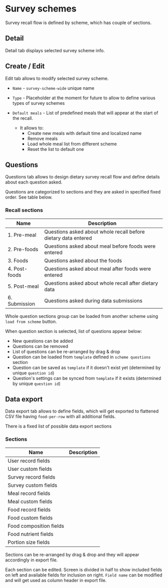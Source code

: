 # Survey schemes

Survey recall flow is defined by scheme, which has couple of sections.

## Detail

Detail tab displays selected survey scheme info.

## Create / Edit

Edit tab allows to modify selected survey scheme.

- `Name` - `survey-scheme-wide` unique name

- `Type` - Placeholder at the moment for future to allow to define various types of survey schemes

- `Default meals` - List of predefined meals that will appear at the start of the recall.

  - It allows to:
    - Create new meals with default time and localized name
    - Remove meals
    - Load whole meal list from different scheme
    - Reset the list to default one

## Questions

Questions tab allows to design dietary survey recall flow and define details about each question asked.

Questions are categorized to sections and they are asked in specified fixed order. See table below.

### Recall sections

| Name          | Description                                                    |
| ------------- | -------------------------------------------------------------- |
| 1. Pre-meal   | Questions asked about whole recall before dietary data entered |
| 2. Pre-foods  | Questions asked about meal before foods were entered           |
| 3. Foods      | Questions asked about the foods                                |
| 4. Post-foods | Questions asked about meal after foods were entered            |
| 5. Post-meal  | Questions asked about whole recall after dietary data          |
| 6. Submission | Questions asked during data submissions                        |

Whole question sections group can be loaded from another scheme using `load from scheme` button.

When question section is selected, list of questions appear below:

- New questions can be added
- Questions can be removed
- List of questions can be re-arranged by drag & drop
- Question can be loaded from `template` defined in `scheme questions` section
- Question can be saved as `template` if it doesn't exist yet (determined by unique `question id`)
- Question's settings can be synced from `template` if it exists (determined by unique `question id`)

## Data export

Data export tab allows to define fields, which will get exported to flattened CSV file having `food-per-row` with all additional fields.

There is a fixed list of possible data export sections

### Sections

| Name                    | Description |
| ----------------------- | ----------- |
| User record fields      |             |
| User custom fields      |             |
| Survey record fields    |             |
| Survey custom fields    |             |
| Meal record fields      |             |
| Meal custom fields      |             |
| Food record fields      |             |
| Food custom fields      |             |
| Food composition fields |             |
| Food nutrient fields    |             |
| Portion size fields     |             |

Sections can be re-arranged by drag & drop and they will appear accordingly in export file.

Each section can be edited. Screen is divided in half to show included fields on left and available fields for inclusion on right. `Field name` can be modified and will get used as column header in export file.
